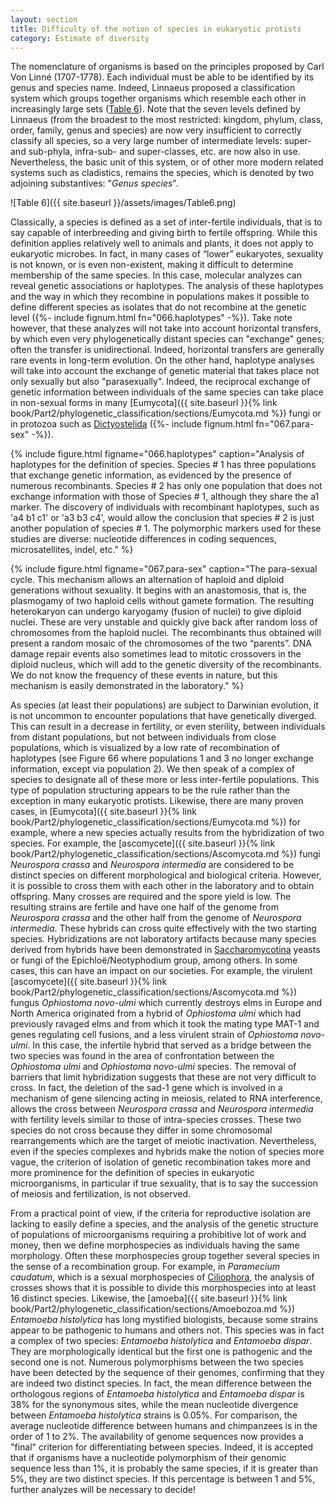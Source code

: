 ```yaml
---
layout: section
title: Difficulty of the notion of species in eukaryotic protists
category: Estimate of diversity
---
```

The nomenclature of organisms is based on the principles proposed by Carl Von Linné (1707-1778). Each individual must be able to be identified by its genus and species name. Indeed, Linnaeus proposed a classification system which groups together organisms which resemble each other in increasingly large sets ([Table 6]({{site.baseurl}}/book/Part2/estimate_of_diversity/sections/species_notion.html#Table6)). Note that the seven levels defined by Linnaeus (from the broadest to the most restricted: kingdom, phylum, class, order, family, genus and species) are now very insufficient to correctly classify all species, so a very large number of intermediate levels: super- and sub-phyla, infra-sub- and super-classes, etc. are now also in use. Nevertheless, the basic unit of this system, or of other more modern related systems such as cladistics, remains the species, which is denoted by two adjoining substantives: "_Genus species_".


<a id = "Table6"></a>

![Table 6]({{ site.baseurl }}/assets/images/Table6.png)


Classically, a species is defined as a set of inter-fertile individuals, that is to say capable of interbreeding and giving birth to fertile offspring. While this definition applies relatively well to animals and plants, it does not apply to eukaryotic microbes. In fact, in many cases of “lower” eukaryotes, sexuality is not known, or is even non-existent, making it difficult to determine membership of the same species. In this case, molecular analyzes can reveal genetic associations or haplotypes. The analysis of these haplotypes and the way in which they recombine in populations makes it possible to define different species as isolates that do not recombine at the genetic level ({%- include fignum.html fn="066.haplotypes" -%}). Take note however, that these analyzes will not take into account horizontal transfers, by which even very phylogenetically distant species can "exchange" genes; often the transfer is unidirectional. Indeed, horizontal transfers are generally rare events in long-term evolution. On the other hand, haplotype analyses will take into account the exchange of genetic material that takes place not only sexually but also "parasexually". Indeed, the reciprocal exchange of genetic information between individuals of the same species can take place in non-sexual forms in many [Eumycota]({{ site.baseurl }}{% link book/Part2/phylogenetic_classification/sections/Eumycota.md %}) fungi or in protozoa such as [Dictyostelida](/Microbial-eukaryotes/book/Part2/phylogenetic_classification/sections/Amoebozoa.html#dictyosteliida) ({%- include fignum.html fn="067.para-sex" -%}).


{% include figure.html figname="066.haplotypes" caption="Analysis of haplotypes for the definition of species. Species # 1 has three populations that exchange genetic information, as evidenced by the presence of numerous recombinants. Species # 2 has only one population that does not exchange information with those of Species # 1, although they share the a1 marker. The discovery of individuals with recombinant haplotypes, such as 'a4 b1 c1' or 'a3 b3 c4', would allow the conclusion that species # 2 is just another population of species # 1. The polymorphic markers used for these studies are diverse: nucleotide differences in coding sequences, microsatellites, indel, etc." %}

{% include figure.html figname="067.para-sex" caption="The para-sexual cycle. This mechanism allows an alternation of haploid and diploid generations without sexuality. It begins with an anastomosis, that is, the plasmogamy of two haploid cells without gamete formation. The resulting heterokaryon can undergo karyogamy (fusion of nuclei) to give diploid nuclei. These are very unstable and quickly give back after random loss of chromosomes from the haploid nuclei. The recombinants thus obtained will present a random mosaic of the chromosomes of the two “parents”. DNA damage repair events also sometimes lead to mitotic crossovers in the diploid nucleus, which will add to the genetic diversity of the recombinants. We do not know the frequency of these events in nature, but this mechanism is easily demonstrated in the laboratory." %}


As species (at least their populations) are subject to Darwinian evolution, it is not uncommon to encounter populations that have genetically diverged. This can result in a decrease in fertility, or even sterility, between individuals from distant populations, but not between individuals from close populations, which is visualized by a low rate of recombination of haplotypes (see Figure 66 where populations 1 and 3 no longer exchange information, except via population 2). We then speak of a complex of species to designate all of these more or less inter-fertile populations. This type of population structuring appears to be the rule rather than the exception in many eukaryotic protists. Likewise, there are many proven cases, in [Eumycota]({{ site.baseurl }}{% link book/Part2/phylogenetic_classification/sections/Eumycota.md %}) for example, where a new species actually results from the hybridization of two species. For example, the [ascomycete]({{ site.baseurl }}{% link book/Part2/phylogenetic_classification/sections/Ascomycota.md %}) fungi _Neurospora crassa_ and _Neurospora intermedia_ are considered to be distinct species on different morphological and biological criteria. However, it is possible to cross them with each other in the laboratory and to obtain offspring. Many crosses are required and the spore yield is low. The resulting strains are fertile and have one half of the genome from _Neurospora crassa_ and the other half from the genome of _Neurospora intermedia_. These hybrids can cross quite effectively with the two starting species. Hybridizations are not laboratory artifacts because many species derived from hybrids have been demonstrated in [Saccharomycotina](/Microbial-eukaryotes/book/Part2/phylogenetic_classification/sections/Ascomycota.html#saccharomycotina) yeasts or fungi of the Epichloë/Neotyphodium group, among others. In some cases, this can have an impact on our societies. For example, the virulent [ascomycete]({{ site.baseurl }}{% link book/Part2/phylogenetic_classification/sections/Ascomycota.md %}) fungus _Ophiostoma novo-ulmi_ which currently destroys elms in Europe and North America originated from a hybrid of _Ophiostoma ulmi_ which had previously ravaged elms and from which it took the mating type MAT-1 and genes regulating cell fusions, and a less virulent strain of _Ophiostoma novo-ulmi_. In this case, the infertile hybrid that served as a bridge between the two species was found in the area of confrontation between the _Ophiostoma ulmi_ and _Ophiostoma novo-ulmi_ species. The removal of barriers that limit hybridization suggests that these are not very difficult to cross. In fact, the deletion of the sad-1 gene which is involved in a mechanism of gene silencing acting in meiosis, related to RNA interference, allows the cross between _Neurospora crassa_ and _Neurospora intermedia_ with fertility levels similar to those of intra-species crosses. These two species do not cross because they differ in some chromosomal rearrangements which are the target of meiotic inactivation. Nevertheless, even if the species complexes and hybrids make the notion of species more vague, the criterion of isolation of genetic recombination takes more and more prominence for the definition of species in eukaryotic microorganisms, in particular if true sexuality, that is to say the succession of meiosis and fertilization, is not observed.

From a practical point of view, if the criteria for reproductive isolation are lacking to easily define a species, and the analysis of the genetic structure of populations of microorganisms requiring a prohibitive lot of work and money, then we define morphospecies as individuals having the same morphology. Often these morphospecies group together several species in the sense of a recombination group. For example, in _Paramecium caudatum_, which is a sexual morphospecies of [Ciliophora](/Microbial-eukaryotes/book/Part2/phylogenetic_classification/sections/Alveolata.html#ciliophora), the analysis of crosses shows that it is possible to divide this morphospecies into at least 16 distinct species. Likewise, the [amoeba]({{ site.baseurl }}{% link book/Part2/phylogenetic_classification/sections/Amoebozoa.md %}) _Entamoeba histolytica_ has long mystified biologists, because some strains appear to be pathogenic to humans and others not. This species was in fact a complex of two species: _Entamoeba histolytica_ and _Entamoeba dispar_. They are morphologically identical but the first one is pathogenic and the second one is not. Numerous polymorphisms between the two species have been detected by the sequence of their genomes, confirming that they are indeed two distinct species. In fact, the mean difference between the orthologous regions of _Entamoeba histolytica_ and _Entamoeba dispar_ is 38% for the synonymous sites, while the mean nucleotide divergence between _Entamoeba histolytica_ strains is 0.05%. For comparison, the average nucleotide difference between humans and chimpanzees is in the order of 1 to 2%. The availability of genome sequences now provides a "final" criterion for differentiating between species. Indeed, it is accepted that if organisms have a nucleotide polymorphism of their genomic sequence less than 1%, it is probably the same species, if it is greater than 5%, they are two distinct species. If this percentage is between 1 and 5%, further analyzes will be necessary to decide!
